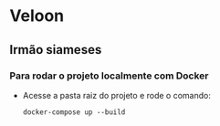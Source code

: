 # Veloon

## Irmão siameses

### Para rodar o projeto localmente com Docker

- Acesse a pasta raiz do projeto e rode o comando:

    ```docker-compose up --build```
